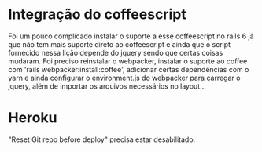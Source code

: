 # Integração do coffeescript

Foi um pouco complicado instalar o suporte a esse coffeescript no rails 6 já que
não tem mais suporte direto ao coffeescript e ainda que o script fornecido nessa
lição depende do jquery sendo que certas coisas mudaram. Foi preciso reinstalar
o webpacker, instalar o suporte ao coffee com 'rails webpacker:install:coffee',
adicionar certas dependências com o yarn e ainda configurar o environment.js do
webpacker para carregar o jquery, além de importar os arquivos necessários no
layout...

# Heroku

"Reset Git repo before deploy" precisa estar desabilitado.
